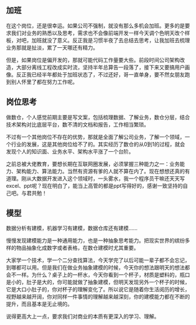 ## 加班
在这个岗位，还是很幸运。如果公司不强制，就没有那么多机会加班。更多的是要求我们对业务的熟悉以及思考，需求也不会像前端开发一样今天调个色明天改个样板，对吧，加班就没了意义。反正我是习惯半夜了去总结去思考，让我加班去梳理业务那就是扯淡，累了一天哪还有精力。

但是，如果岗位是偏开发的，那就可能代码工作量要大些。前段时间公司架构改造，大部分离线工程改成实时流，坚持半年总算告一段落了，接下来又要搞用户画像。反正我已经半年都处于加班状态了，不过还好，哥一直单身，要不然女朋友跑到别人怀里了都在努力工作呢。


## 岗位思考
做数仓，个人感觉前期主要是写文案，包括梳理数据、了解业务，数仓分层，结合技术架构对比底层平台，数不清的文档和报告，工作相当繁琐。

不过有一个其他岗位不存在的优势，那就是全面了解公司业务，了解一个领域，一个行业的发展，这是其他岗位给不了的。其实经历了数仓的从0到1的过程，就会发现个人的知识面、业务水平、架构水平涨了一个台阶。

之前总被大佬教育，要想长期在互联网圈发展，必须掌握三种能力之一：业务能力、架构能力、算法能力。当然有资源有爹的人就不算在内了。现在想想还真的有道理。刚从大数据开发进入这个领域时，一头雾水，我一个程序员干嘛还天天写excel、ppt呢？现在明白了，能当上高管的都是ppt写得好的，感谢一致坚持的自己吧。与君共勉！


## 模型
数据分析有建模，机器学习有建模，数据仓库还有建模......

慢慢发现建模能力是一种通用能力，也是一种抽象思考能力。把现实世界的缤纷多样的物品抽象化成数字或者表格，在数仓建模时尤其重要。

大家学一个技术，学一个二分查找算法，今天学完了以后可能一辈子都不会忘记，到哪都可以用。但是我们在做业务抽象建模的时候，今天你的想法跟明天的想法都会不一样。为什么？桌子上的一杯水，今天你看到一个杯子，材质是塑料的，瓶口是小的，肚子是大的，你可能就做了抽象建模，但明天发现另外一个杯子的时候，它是大口小肚子的，你对杯子的理解变化了。所以说它是随着你生活阅历的增长，视野越来越开阔，你对同样一件事情的理解越来越深刻，你的建模能力都在不断的提升，而且基本是无止境的。

说得更高大上一点，要求我们对商业的本质有更深入的学习、理解。